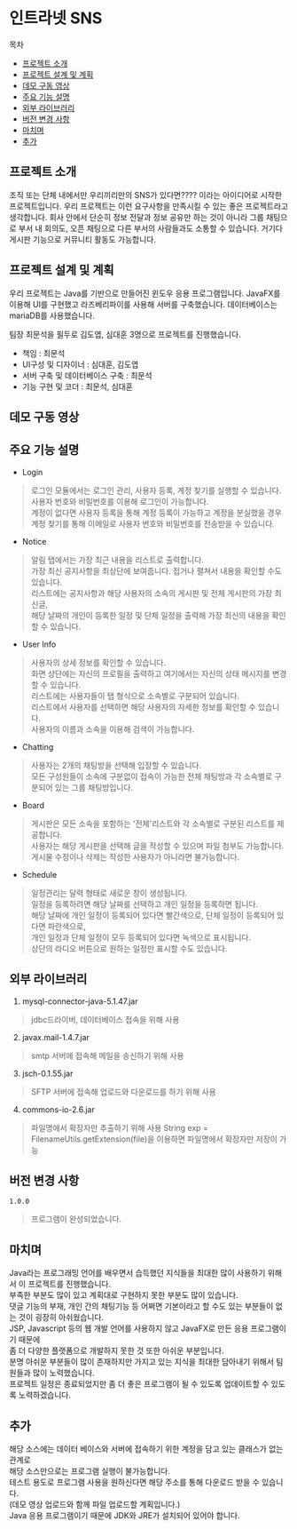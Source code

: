 인트라넷 SNS
=======
목차
- [프로젝트 소개](#프로젝트-소개)
- [프로젝트 설계 및 계획](#프로젝트-설계-및-계획)
- [데모 구동 영상](#데모-구동-영상)
- [주요 기능 설명](#주요-기능-설명)
- [외부 라이브러리](#외부-라이브러리)
- [버전 변경 사항](#버전-변경-)
- [마치며](#마치며)
- [추가](#추가)


프로젝트 소개
--------
조직 또는 단체 내에서만 우리끼리만의 SNS가 있다면???? 이라는 아이디어로 시작한 프로젝트입니다.
우리 프로젝트는 이런 요구사항을 만족시킬 수 있는 좋은 프로젝트라고 생각합니다.
회사 안에서 단순히 정보 전달과 정보 공유만 하는 것이 아니라
그룹 채팅으로 부서 내 회의도, 오픈 채팅으로 다른 부서의 사람들과도 소통할 수 있습니다.
거기다 게시판 기능으로 커뮤니티 활동도 가능합니다.

프로젝트 설계 및 계획
--------
우리 프로젝트는 Java를 기반으로 만들어진 윈도우 응용 프로그램입니다.
JavaFX를 이용해 UI를 구현했고 라즈베리파이를 사용해 서버를 구축했습니다.
데이터베이스는 mariaDB를 사용했습니다.

팀장 최문석을 필두로 김도엽, 심대훈 3명으로 프로젝트를 진행했습니다.
- 책임 : 최문석
- UI구성 및 디자이너 : 심대훈, 김도엽
- 서버 구축 및 데이터베이스 구축 : 최문석
- 기능 구현 및 코더 : 최문석, 심대훈

데모 구동 영상
------

주요 기능 설명
------
- Login
> 로그인 모듈에서는 로그인 관리, 사용자 등록, 계정 찾기를 실행할 수 있습니다.<br>
> 사용자 번호와 비밀번호를 이용해 로그인이 가능합니다.<br>
> 계정이 없다면 사용자 등록을 통해 계정 등록이 가능하고 계정을 분실했을 경우<br>
> 계정 찾기를 통해 이메일로 사용자 번호와 비밀번호를 전송받을 수 있습니다.

- Notice
> 알림 탭에서는 가장 최근 내용을 리스트로 출력합니다.<br>
> 가장 최신 공지사항을 최상단에 보여줍니다. 접거나 펼쳐서 내용을 확인할 수도 있습니다.<br>
> 리스트에는 공지사항과 해당 사용자의 소속의 게시판 및 전체 게시판의 가장 최신글,<br>
> 해당 날짜의 개인이 등록한 일정 및 단체 일정을 출력해 가장 최신의 내용을 확인할 수 있습니다.

- User Info
> 사용자의 상세 정보를 확인할 수 있습니다.<br>
> 화면 상단에는 자신의 프로필을 출력하고 여기에서는 자신의 상태 메시지를 변경할 수 있습니다.<br>
> 리스트에는 사용자들이 탭 형식으로 소속별로 구분되어 있습니다.<br>
> 리스트에서 사용자를 선택하면 해당 사용자의 자세한 정보를 확인할 수 있습니다.<br>
> 사용자의 이름과 소속을 이용해 검색이 가능합니다.

- Chatting
> 사용자는 2개의 채팅방을 선택해 입장할 수 있습니다.<br>
> 모든 구성원들이 소속에 구분없이 접속이 가능한 전체 채팅방과 각 소속별로 구분되어 있는 그룹 채팅방입니다.

- Board
> 게시판은 모든 소속을 포함하는 '전체'리스트와 각 소속별로 구분된 리스트를 제공합니다.<br>
> 사용자는 해당 게시판을 선택해 글을 작성할 수 있으며 파일 첨부도 가능합니다.<br>
> 게시물 수정이나 삭제는 작성한 사용자가 아니라면 불가능합니다.

- Schedule
> 일정관리는 달력 형태로 새로운 창이 생성됩니다.<br>
> 일정을 등록하려면 해당 날짜를 선택하고 개인 일정을 등록하면 됩니다.<br>
> 해당 날짜에 개인 일정이 등록되어 있다면 빨간색으로, 단체 일정이 등록되어 있다면 파란색으로,<br>
> 개인 일정과 단체 일정이 모두 등록되어 있다면 녹색으로 표시됩니다.<br>
> 상단의 라디오 버튼으로 원하는 일정만 표시할 수도 있습니다.

외부 라이브러리
------
1. mysql-connector-java-5.1.47.jar
> jdbc드라이버, 데이터베이스 접속을 위해 사용

2. javax.mail-1.4.7.jar
> smtp 서버에 접속해 메일을 송신하기 위해 사용

3. jsch-0.1.55.jar
> SFTP 서버에 접속해 업로드와 다운로드를 하기 위해 사용

4. commons-io-2.6.jar
> 파일명에서 확장자만 추출하기 위해 사용
> String exp = FilenameUtils.getExtension(file)을 이용하면 파일명에서 확장자만 저장이 가능

버전 변경 사항
-------
`1.0.0`
> 프로그램이 완성되었습니다.


마치며
-------
Java라는 프로그래밍 언어를 배우면서 습득했던 지식들을 최대한 많이 사용하기 위해서 이 프로젝트를 진행했습니다.<br>
부족한 부분도 많이 있고 계획대로 구현하지 못한 부분도 많이 있습니다.<br>
댓글 기능의 부재, 개인 간의 채팅기능 등 어쩌면 기본이라고 할 수도 있는 부분들이 없는 것이 굉장히 아쉬웠습니다.<br>
JSP, Javascript 등의 웹 개발 언어를 사용하지 않고 JavaFX로 만든 응용 프로그램이기 때문에<br>
좀 더 다양한 플랫폼으로 개발하지 못한 것 또한 아쉬운 부분입니다.<br>
분명 아쉬운 부분들이 많이 존재하지만 가지고 있는 지식을 최대한 담아내기 위해서 팀원들과 많이 노력했습니다.<br>
프로젝트 일정은 종료되었지만 좀 더 좋은 프로그램이 될 수 있도록 업데이트할 수 있도록 노력하겠습니다.<br>

추가
-------
해당 소스에는 데이터 베이스와 서버에 접속하기 위한 계정을 담고 있는 클래스가 없는 관계로<br>
해당 소스만으로는 프로그램 실행이 불가능합니다.<br>
테스트 용도로 프로그램 사용을 원하신다면 해당 주소를 통해 다운로드 받을 수 있습니다.<br>
(데모 영상 업로드와 함께 파일 업로드할 계획입니다.)<br>
Java 응용 프로그램이기 때문에 JDK와 JRE가 설치되어 있어야 합니다.<br>
